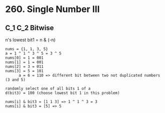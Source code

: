 # 260. Single Number III

## C_1 C_2 Bitwise
n's lowest bit1  = n & (-n) <br/>

```
nums = {1, 1, 3, 5}
a = 1 ^ 1 ^ 3 ^ 5 = 3 ^ 5
nums[0] = 1 = 001
nums[1] = 1 = 001
nums[2] = 3 = 011
nums[3] = 5 = 101
      a = 6 = 110 => different bit between two not duplicated numbers (3 and 5)

randomly select one of all bits 1 of a
d(bit3) = 100 (choose lowest bit 1 in this problem)

nums[i] & bit3 = [1 1 3] => 1 ^ 1 ^ 3 = 3
nums[i] & bit3 = [5] => 5
```